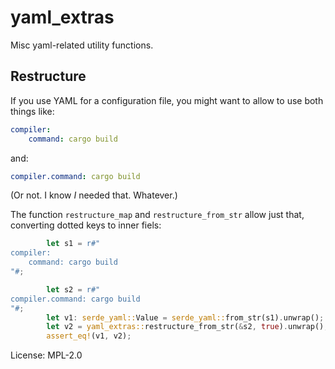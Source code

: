 # yaml_extras

Misc yaml-related utility functions.

## Restructure

If you use YAML for a configuration file, you might want to allow to use
both things like:

```yaml
compiler:
    command: cargo build
```

and:

```yaml
compiler.command: cargo build
```

(Or not. I know *I* needed that. Whatever.)

The function `restructure_map` and `restructure_from_str` allow just that,
converting dotted keys to inner fiels:

```rust
        let s1 = r#"
compiler:
    command: cargo build
"#;

        let s2 = r#"
compiler.command: cargo build
"#;
        let v1: serde_yaml::Value = serde_yaml::from_str(s1).unwrap();
        let v2 = yaml_extras::restructure_from_str(&s2, true).unwrap();
        assert_eq!(v1, v2);
```

License: MPL-2.0
